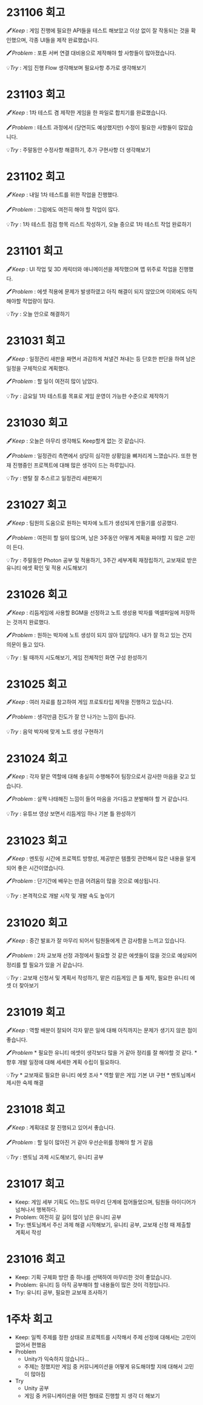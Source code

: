 # 231106 회고

🖋️*Keep* : 게임 진행에 필요한 API들을 테스트 해보았고 이상 없이 잘 작동되는 것을 확인했으며, 각종 UI들을 제작 완료했습니다.

🖍️*Problem* : 포톤 서버 연결 대비용으로 제작해야 할 사항들이 많아졌습니다.

💡*Try* : 게임 진행 Flow 생각해보며 필요사항 추가로 생각해보기

# 231103 회고

🖋️*Keep* : 1차 테스트 겸 제작한 게임을 한 파일로 합치기를 완료했습니다.

🖍️*Problem* : 테스트 과정에서 (당연히도 예상했지만) 수정이 필요한 사항들이 많았습니다.

💡*Try* : 주말동안 수정사항 해결하기, 추가 구현사항 더 생각해보기

# 231102 회고

🖋️*Keep* : 내일 1차 테스트를 위한 작업을 진행했다.

🖍️*Problem* : 그럼에도 여전히 해야 할 작업이 많다. 

💡*Try* : 1차 테스트 점검 항목 리스트 작성하기, 오늘 중으로 1차 테스트 작업 완료하기

# 231101 회고

🖋️*Keep* : UI 작업 및 3D 캐릭터와 애니메이션을 제작했으며 맵 위주로 작업을 진행했다.

🖍️*Problem* : 에셋 적용에 문제가 발생하였고 아직 해결이 되지 않았으며 이외에도 아직 해야할 작업량이 많다.

💡*Try* : 오늘 안으로 해결하기

# 231031 회고

🖋️*Keep* : 일정관리 새판을 짜면서 과감하게 쳐낼건 쳐내는 등 단호한 판단을 하여 남은 일정을 구체적으로 계획했다.

🖍️*Problem* : 할 일이 여전히 많이 남았다.

💡*Try* : 금요일 1차 테스트를 목표로 게임 운영이 가능한 수준으로 제작하기

# 231030 회고

🖋️*Keep* : 오늘은 아무리 생각해도 Keep할게 없는 것 같습니다.

🖍️*Problem* : 일정관리 측면에서 상당히 심각한 상황임을 뼈저리게 느꼈습니다. 또한 현재 진행중인 프로젝트에 대해 많은 생각이 드는 하루입니다.

💡*Try* : 멘탈 잘 추스르고 일정관리 새판짜기

# 231027 회고

🖋️*Keep* : 팀원의 도움으로 원하는 박자에 노트가 생성되게 만들기를 성공했다.

🖍️*Problem* : 여전히 할 일이 많으며, 남은 3주동안 어떻게 계획을 짜야할 지 많은 고민이 든다.

💡*Try* : 주말동안 Photon 공부 및 적용하기, 3주간 세부계획 재정립하기, 교보재로 받은 유니티 에셋 확인 및 적용 시도해보기

# 231026 회고

🖋️*Keep* : 리듬게임에 사용할 BGM을 선정하고 노트 생성용 박자를 엑셀파일에 저장하는 것까지 완료했다.

🖍️*Problem* : 원하는 박자에 노트 생성이 되지 않아 답답하다. 내가 잘 하고 있는 건지 의문이 들고 있다.

💡*Try* : 될 때까지 시도해보기, 게임 전체적인 화면 구성 완성하기

# 231025 회고

🖋️*Keep* : 여러 자료를 참고하여 게임 프로토타입 제작을 진행하고 있습니다.

🖍️*Problem* : 생각만큼 진도가 잘 안 나가는 느낌이 듭니다.

💡*Try* : 음악 박자에 맞게 노트 생성 구현하기

# 231024 회고

🖋️*Keep* : 각자 맡은 역할에 대해 충실히 수행해주어 팀장으로서 감사한 마음을 갖고 있습니다.

🖍️*Problem* : 살짝 나태해진 느낌이 들어 마음을 가다듬고 분발해야 할 거 같습니다.

💡*Try* : 유튜브 영상 보면서 리듬게임 하나 기본 틀 완성하기

# 231023 회고

🖋️*Keep* : 멘토링 시간에 프로젝트 방향성, 제공받은 템플릿 관련해서 많은 내용을 알게 되어 좋은 시간이였습니다.

🖍️*Problem* : 단기간에 배우는 만큼 어려움이 많을 것으로 예상됩니다.

💡*Try* : 본격적으로 개발 시작 및 개발 속도 높이기

# 231020 회고

🖋️*Keep* : 중간 발표가 잘 마무리 되어서 팀원들에게 큰 감사함을 느끼고 있습니다.

🖍️*Problem* : 2차 교보재 선정 과정에서 필요할 것 같은 에셋들이 많을 것으로 예상되어 정리를 할 필요가 있을 거 같습니다.

💡*Try* : 교보재 신청서 및 계획서 작성하기, 맡은 리듬게임 큰 틀 제작, 필요한 유니티 에셋 더 찾아보기

# 231019 회고

🖋️*Keep* : 역할 배분이 잘되어 각자 맡은 일에 대해 아직까지는 문제가 생기지 않은 점이 좋습니다. 

🖍️*Problem*
    * 필요한 유니티 에셋이 생각보다 많을 거 같아 정리를 잘 해야할 것 같다.
    * 향후 개발 일정에 대해 세세한 계획 수립이 필요하다.

💡*Try* 
    * 교보재로 필요한 유니티 에셋 조사
    * 역할 맡은 게임 기본 UI 구현
    * 멘토님께서 제시한 숙제 해결

# 231018 회고

🖋️*Keep* : 계획대로 잘 진행되고 있어서 좋습니다.

🖍️*Problem* : 할 일이 많아진 거 같아 우선순위를 정해야 할 거 같음

💡*Try* : 멘토님 과제 시도해보기, 유니티 공부

# 231017 회고
* Keep: 게임 세부 기획도 어느정도 마무리 단계에 접어들었으며, 팀원들 아이디어가 넘쳐나서 행복하다.
* Problem: 여전히 갈 길이 많이 남은 유니티 공부
* Try: 멘토님께서 주신 과제 해결 시작해보기, 유니티 공부, 교보재 신청 때 제출할 계획서 작성

# 231016 회고
* Keep: 기획 구체화 방안 중 하나를 선택하여 마무리한 것이 좋았습니다.
* Problem: 유니티 등 아직 공부해야 할 내용들이 많은 것이 걱정입니다.
* Try: 유니티 공부, 필요한 교보재 조사하기


# 1주차 회고
* Keep: 일찍 주제를 정한 상태로 프로젝트를 시작해서 주제 선정에 대해서는 고민이 없어서 편했음
* Problem
    * Unity가 익숙하지 않습니다...
    * 주제는 정했지만 게임 중 커뮤니케이션을 어떻게 유도해야할 지에 대해서 고민이 많아짐
* Try
    * Unity 공부
    * 게임 중 커뮤니케이션을 어떤 형태로 진행할 지 생각 더 해보기
